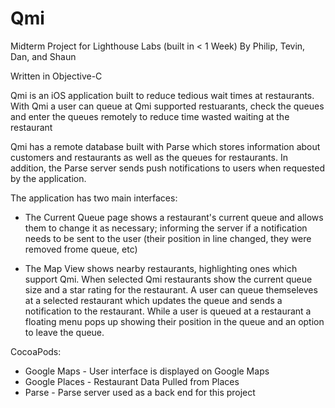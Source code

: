 # Qmi
Midterm Project for Lighthouse Labs (built in < 1 Week)
By Philip, Tevin, Dan, and Shaun

Written in Objective-C

Qmi is an iOS application built to reduce tedious wait times at restaurants.
With Qmi a user can queue at Qmi supported restuarants, check the queues and enter the queues remotely to reduce time wasted waiting at the restaurant

Qmi has a remote database built with Parse which stores information about customers and restaurants as well as the queues for restaurants. In addition, the Parse server sends push notifications to users when requested by the application.


The application has two main interfaces:

- The Current Queue page shows a restaurant's current queue and allows them to change it as necessary; informing the server if a notification needs to be sent to the user (their position in line changed, they were removed frome queue, etc)

- The Map View shows nearby restaurants, highlighting ones which support Qmi. When selected Qmi restaurants show the current queue size and a star rating for the restaurant. A user can queue themseleves at a selected restaurant which updates the queue and sends a notification to the restaurant. While a user is queued at a restaurant a floating menu pops up showing their position in the queue and an option to leave the queue.

CocoaPods:
- Google Maps - User interface is displayed on Google Maps
- Google Places - Restaurant Data Pulled from Places
- Parse - Parse server used as a back end for this project
